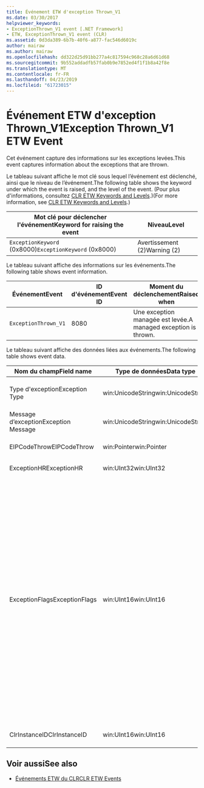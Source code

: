 ```yaml
---
title: Événement ETW d'exception Thrown_V1
ms.date: 03/30/2017
helpviewer_keywords:
- ExceptionThrown_V1 event [.NET Framework]
- ETW, ExceptionThrown_V1 event (CLR)
ms.assetid: 0d3da389-6b7b-40f6-a877-fac546d6019c
author: mairaw
ms.author: mairaw
ms.openlocfilehash: dd322d25d91bb277a4c817594c968c28a6d61d68
ms.sourcegitcommit: 9b552addadfb57fab0b9e7852ed4f1f1b8a42f8e
ms.translationtype: MT
ms.contentlocale: fr-FR
ms.lasthandoff: 04/23/2019
ms.locfileid: "61723015"
---
```

# <a name="exception-thrownv1-etw-event"></a><span data-ttu-id="9fa15-102">Événement ETW d'exception Thrown_V1</span><span class="sxs-lookup"><span data-stu-id="9fa15-102">Exception Thrown_V1 ETW Event</span></span>
<span data-ttu-id="9fa15-103">Cet événement capture des informations sur les exceptions levées.</span><span class="sxs-lookup"><span data-stu-id="9fa15-103">This event captures information about the exceptions that are thrown.</span></span>  
  
 <span data-ttu-id="9fa15-104">Le tableau suivant affiche le mot clé sous lequel l’événement est déclenché, ainsi que le niveau de l’événement.</span><span class="sxs-lookup"><span data-stu-id="9fa15-104">The following table shows the keyword under which the event is raised, and the level of the event.</span></span> <span data-ttu-id="9fa15-105">(Pour plus d'informations, consultez [CLR ETW Keywords and Levels](../../../docs/framework/performance/clr-etw-keywords-and-levels.md).)</span><span class="sxs-lookup"><span data-stu-id="9fa15-105">(For more information, see [CLR ETW Keywords and Levels](../../../docs/framework/performance/clr-etw-keywords-and-levels.md).)</span></span>  
  
|<span data-ttu-id="9fa15-106">Mot clé pour déclencher l'événement</span><span class="sxs-lookup"><span data-stu-id="9fa15-106">Keyword for raising the event</span></span>|<span data-ttu-id="9fa15-107">Niveau</span><span class="sxs-lookup"><span data-stu-id="9fa15-107">Level</span></span>|  
|-----------------------------------|-----------|  
|<span data-ttu-id="9fa15-108">`ExceptionKeyword` (0x8000)</span><span class="sxs-lookup"><span data-stu-id="9fa15-108">`ExceptionKeyword` (0x8000)</span></span>|<span data-ttu-id="9fa15-109">Avertissement (2)</span><span class="sxs-lookup"><span data-stu-id="9fa15-109">Warning (2)</span></span>|  
  
 <span data-ttu-id="9fa15-110">Le tableau suivant affiche des informations sur les événements.</span><span class="sxs-lookup"><span data-stu-id="9fa15-110">The following table shows event information.</span></span>  
  
|<span data-ttu-id="9fa15-111">Événement</span><span class="sxs-lookup"><span data-stu-id="9fa15-111">Event</span></span>|<span data-ttu-id="9fa15-112">ID d'événement</span><span class="sxs-lookup"><span data-stu-id="9fa15-112">Event ID</span></span>|<span data-ttu-id="9fa15-113">Moment du déclenchement</span><span class="sxs-lookup"><span data-stu-id="9fa15-113">Raised when</span></span>|  
|-----------|--------------|-----------------|  
|`ExceptionThrown_V1`|<span data-ttu-id="9fa15-114">80</span><span class="sxs-lookup"><span data-stu-id="9fa15-114">80</span></span>|<span data-ttu-id="9fa15-115">Une exception managée est levée.</span><span class="sxs-lookup"><span data-stu-id="9fa15-115">A managed exception is thrown.</span></span>|  
  
 <span data-ttu-id="9fa15-116">Le tableau suivant affiche des données liées aux événements.</span><span class="sxs-lookup"><span data-stu-id="9fa15-116">The following table shows event data.</span></span>  
  
|<span data-ttu-id="9fa15-117">Nom du champ</span><span class="sxs-lookup"><span data-stu-id="9fa15-117">Field name</span></span>|<span data-ttu-id="9fa15-118">Type de données</span><span class="sxs-lookup"><span data-stu-id="9fa15-118">Data type</span></span>|<span data-ttu-id="9fa15-119">Description</span><span class="sxs-lookup"><span data-stu-id="9fa15-119">Description</span></span>|  
|----------------|---------------|-----------------|  
|<span data-ttu-id="9fa15-120">Type d'exception</span><span class="sxs-lookup"><span data-stu-id="9fa15-120">Exception Type</span></span>|<span data-ttu-id="9fa15-121">win:UnicodeString</span><span class="sxs-lookup"><span data-stu-id="9fa15-121">win:UnicodeString</span></span>|<span data-ttu-id="9fa15-122">Type de l’exception, par exemple `System.NullReferenceException`.</span><span class="sxs-lookup"><span data-stu-id="9fa15-122">Type of the exception; for example, `System.NullReferenceException`.</span></span>|  
|<span data-ttu-id="9fa15-123">Message d’exception</span><span class="sxs-lookup"><span data-stu-id="9fa15-123">Exception Message</span></span>|<span data-ttu-id="9fa15-124">win:UnicodeString</span><span class="sxs-lookup"><span data-stu-id="9fa15-124">win:UnicodeString</span></span>|<span data-ttu-id="9fa15-125">Message d’exception réel.</span><span class="sxs-lookup"><span data-stu-id="9fa15-125">Actual exception message.</span></span>|  
|<span data-ttu-id="9fa15-126">EIPCodeThrow</span><span class="sxs-lookup"><span data-stu-id="9fa15-126">EIPCodeThrow</span></span>|<span data-ttu-id="9fa15-127">win:Pointer</span><span class="sxs-lookup"><span data-stu-id="9fa15-127">win:Pointer</span></span>|<span data-ttu-id="9fa15-128">Pointeur d’instruction où l’exception s’est produite.</span><span class="sxs-lookup"><span data-stu-id="9fa15-128">Instruction pointer where exception occurred.</span></span>|  
|<span data-ttu-id="9fa15-129">ExceptionHR</span><span class="sxs-lookup"><span data-stu-id="9fa15-129">ExceptionHR</span></span>|<span data-ttu-id="9fa15-130">win:UInt32</span><span class="sxs-lookup"><span data-stu-id="9fa15-130">win:UInt32</span></span>|<span data-ttu-id="9fa15-131">Exception [HRESULT](https://go.microsoft.com/fwlink/?LinkId=179679).</span><span class="sxs-lookup"><span data-stu-id="9fa15-131">Exception [HRESULT](https://go.microsoft.com/fwlink/?LinkId=179679).</span></span>|  
|<span data-ttu-id="9fa15-132">ExceptionFlags</span><span class="sxs-lookup"><span data-stu-id="9fa15-132">ExceptionFlags</span></span>|<span data-ttu-id="9fa15-133">win:UInt16</span><span class="sxs-lookup"><span data-stu-id="9fa15-133">win:UInt16</span></span>|<span data-ttu-id="9fa15-134">0 x 01 : HasInnerException (consultez [événements ETW du CLR](../../../docs/framework/performance/clr-etw-events.md) dans la documentation de Visual Basic).</span><span class="sxs-lookup"><span data-stu-id="9fa15-134">0x01: HasInnerException (see [CLR ETW Events](../../../docs/framework/performance/clr-etw-events.md) in the Visual Basic documentation).</span></span><br /><br /> <span data-ttu-id="9fa15-135">0 x 02 : IsNestedException.</span><span class="sxs-lookup"><span data-stu-id="9fa15-135">0x02: IsNestedException.</span></span><br /><br /> <span data-ttu-id="9fa15-136">0 x 04 : IsRethrownException.</span><span class="sxs-lookup"><span data-stu-id="9fa15-136">0x04: IsRethrownException.</span></span><br /><br /> <span data-ttu-id="9fa15-137">0 x 08 : IsCorruptedStateException (indique que l’état du processus est endommagé ; consultez [gestion des Exceptions d’état endommagé](https://go.microsoft.com/fwlink/?LinkId=179681) sur MSDN).</span><span class="sxs-lookup"><span data-stu-id="9fa15-137">0x08: IsCorruptedStateException (indicates that the process state is corrupt; see [Handling Corrupted State Exceptions](https://go.microsoft.com/fwlink/?LinkId=179681) on MSDN).</span></span><br /><br /> <span data-ttu-id="9fa15-138">0 x 10 : IsCLSCompliant (une exception qui dérive de <xref:System.Exception> est conforme CLS ; sinon, il n’est pas conforme CLS).</span><span class="sxs-lookup"><span data-stu-id="9fa15-138">0x10: IsCLSCompliant (an exception that derives from <xref:System.Exception> is CLS-compliant; otherwise, it is not CLS-compliant).</span></span>|  
|<span data-ttu-id="9fa15-139">ClrInstanceID</span><span class="sxs-lookup"><span data-stu-id="9fa15-139">ClrInstanceID</span></span>|<span data-ttu-id="9fa15-140">win:UInt16</span><span class="sxs-lookup"><span data-stu-id="9fa15-140">win:UInt16</span></span>|<span data-ttu-id="9fa15-141">ID unique de l'instance de CLR ou CoreCLR.</span><span class="sxs-lookup"><span data-stu-id="9fa15-141">Unique ID for the instance of CLR or CoreCLR.</span></span>|  
  
## <a name="see-also"></a><span data-ttu-id="9fa15-142">Voir aussi</span><span class="sxs-lookup"><span data-stu-id="9fa15-142">See also</span></span>

- [<span data-ttu-id="9fa15-143">Événements ETW du CLR</span><span class="sxs-lookup"><span data-stu-id="9fa15-143">CLR ETW Events</span></span>](../../../docs/framework/performance/clr-etw-events.md)
